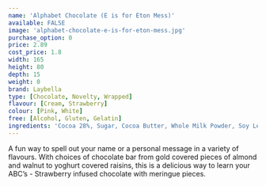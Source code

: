 ```yaml
---
name: 'Alphabet Chocolate (E is for Eton Mess)'
available: FALSE
image: 'alphabet-chocolate-e-is-for-eton-mess.jpg'
purchase_option: 0
price: 2.89
cost_price: 1.8
width: 165
height: 80
depth: 15
weight: 0
brand: Laybella
type: [Chocolate, Novelty, Wrapped]
flavour: [Cream, Strawberry]
colour: [Pink, White]
free: [Alcohol, Gluten, Gelatin]
ingredients: 'Cocoa 28%, Sugar, Cocoa Butter, Whole Milk Powder, Soy Lecithin. Flavouring: Natural Vanilla, Emulsifier, Strawberry, Sugar, Egg White (Thickeners: Guar Gum and Xanthan Gum)'
---
```

A fun way to spell out your name or a personal message in a variety of flavours. With choices of chocolate bar from gold covered pieces of almond and walnut to yoghurt covered raisins, this is a delicious way to learn your ABC’s - Strawberry infused chocolate with meringue pieces.